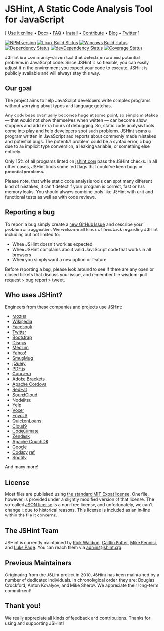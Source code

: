 # JSHint, A Static Code Analysis Tool for JavaScript

\[ [Use it online](http://jshint.com/) •
[Docs](http://jshint.com/docs/) • [FAQ](http://jshint.com/docs/faq) •
[Install](http://jshint.com/install/) •
[Contribute](http://jshint.com/contribute/) •
[Blog](http://jshint.com/blog/) • [Twitter](https://twitter.com/jshint/) \]

[![NPM version](https://img.shields.io/npm/v/jshint.svg?style=flat)](https://www.npmjs.com/package/jshint)
[![Linux Build Status](https://img.shields.io/travis/jshint/jshint/master.svg?style=flat&label=Linux%20build)](https://travis-ci.org/jshint/jshint)
[![Windows Build status](https://img.shields.io/appveyor/ci/jshint/jshint/master.svg?style=flat&label=Windows%20build)](https://ci.appveyor.com/project/jshint/jshint/branch/master)
[![Dependency Status](https://img.shields.io/david/jshint/jshint.svg?style=flat)](https://david-dm.org/jshint/jshint)
[![devDependency Status](https://img.shields.io/david/dev/jshint/jshint.svg?style=flat)](https://david-dm.org/jshint/jshint#info=devDependencies)
[![Coverage Status](https://img.shields.io/coveralls/jshint/jshint.svg?style=flat)](https://coveralls.io/r/jshint/jshint?branch=master)

JSHint is a community-driven tool that detects errors and potential problems in
JavaScript code. Since JSHint is so flexible, you can easily adjust it in 
the environment you expect your code to execute. JSHint is publicly available
and will always stay this way.

## Our goal

The project aims to help JavaScript developers write complex programs
without worrying about typos and language gotchas.

Any code base eventually becomes huge at some point, so simple mistakes — that
would not show themselves when written — can become show stoppers and add 
extra hours of debugging. So, static code analysis tools come into play
and help developers spot such problems. JSHint scans a program written in
JavaScript and reports about commonly made mistakes and potential bugs. The
potential problem could be a syntax error, a bug due to an implicit type
conversion, a leaking variable, or something else entirely.

Only 15% of all programs linted on [jshint.com](http://jshint.com) pass the
JSHint checks. In all other cases, JSHint finds some red flags that could've
been bugs or potential problems.

Please note, that while static code analysis tools can spot many different kind
of mistakes, it can't detect if your program is correct, fast or has memory
leaks. You should always combine tools like JSHint with unit and functional
tests as well as with code reviews.

## Reporting a bug

To report a bug simply create a
[new GitHub Issue](https://github.com/jshint/jshint/issues/new) and describe
your problem or suggestion. We welcome all kinds of feedback regarding
JSHint including but not limited to:

 * When JSHint doesn't work as expected
 * When JSHint complains about valid JavaScript code that works in all browsers
 * When you simply want a new option or feature

Before reporting a bug, please look around to see if there are any open or closed tickets
that discuss your issue, and remember the wisdom: pull request > bug report > tweet.

## Who uses JSHint?

Engineers from these companies and projects use JSHint:

* [Mozilla](https://www.mozilla.org/)
* [Wikipedia](https://wikipedia.org/)
* [Facebook](https://facebook.com/)
* [Twitter](https://twitter.com/)
* [Bootstrap](http://getbootstrap.com/)
* [Disqus](https://disqus.com/)
* [Medium](https://medium.com/)
* [Yahoo!](https://yahoo.com/)
* [SmugMug](http://smugmug.com/)
* [jQuery](http://jquery.com/)
* [PDF.js](http://mozilla.github.io/pdf.js)
* [Coursera](http://coursera.com/)
* [Adobe Brackets](http://brackets.io/)
* [Apache Cordova](http://cordova.io/)
* [RedHat](http://redhat.com/)
* [SoundCloud](http://soundcloud.com/)
* [Nodejitsu](http://nodejitsu.com/)
* [Yelp](https://yelp.com/)
* [Voxer](http://voxer.com/)
* [EnyoJS](http://enyojs.com/)
* [QuickenLoans](http://quickenloans.com/)
* [Cloud9](http://c9.io/)
* [CodeClimate](https://codeclimate.com/)
* [Zendesk](http://zendesk.com/)
* [Apache CouchDB](http://couchdb.apache.org/)
* [Google](https://www.google.com/)
* [Codacy](https://www.codacy.com) [ref](https://support.codacy.com/hc/en-us/articles/207995005-Special-Thanks)
* [Spotify](https://www.spotify.com)

And many more!

## License

Most files are published using [the standard MIT Expat
license](https://www.gnu.org/licenses/license-list.html#Expat). One file,
however, is provided under a slightly modified version of that license. The
so-called [JSON license](https://www.gnu.org/licenses/license-list.html#JSON)
is a non-free license, and unfortunately, we can't change it due to historical
reasons. This license is included as an in-line within the file it concerns.

## The JSHint Team

JSHint is currently maintained by [Rick Waldron](https://github.com/rwaldron/),
[Caitlin Potter](https://github.com/caitp/), [Mike
Pennisi](https://github.com/jugglinmike/), and [Luke
Page](https://github.com/lukeapage). You can reach them via admin@jshint.org.

## Previous Maintainers

Originating from the JSLint project in 2010, JSHint has been maintained by a
number of dedicated individuals. In chronological order, they are: Douglas
Crockford, Anton Kovalyov, and Mike Sherov. We appreciate their long-term
commitment!

## Thank you!

We really appreciate all kinds of feedback and contributions. Thanks for using and supporting JSHint!
